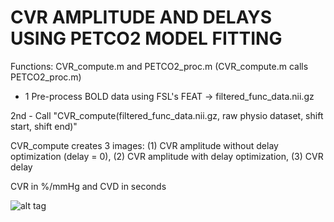 # CVR AMPLITUDE AND DELAYS USING PETCO2 MODEL FITTING
Functions: CVR_compute.m and PETCO2_proc.m
(CVR_compute.m calls PETCO2_proc.m)

- 1 Pre-process BOLD data using FSL's FEAT -> filtered_func_data.nii.gz

2nd - Call "CVR_compute(filtered_func_data.nii.gz, raw physio dataset, shift start, shift end)"

CVR_compute creates 3 images: (1) CVR amplitude without delay optimization (delay = 0), (2) CVR amplitude with delay optimization, (3) CVR delay

CVR in %/mmHg and CVD in seconds

![alt tag](http://url/to/img.png)

